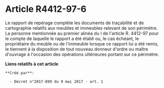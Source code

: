 # Article R4412-97-6

Le rapport de repérage complète les documents de traçabilité et de cartographie relatifs aux meubles et immeubles relevant de
son périmètre. La personne mentionnée au premier alinéa du I de l'article R. 4412-97 pour le compte de laquelle le rapport a
été établi ou, le cas échéant, le propriétaire du meuble ou de l'immeuble lorsque ce rapport lui a été remis, le tiennent à
la disposition de tout nouveau donneur d'ordre ou maître d'ouvrage à l'occasion des opérations ultérieures portant sur ce
périmètre.

**Liens relatifs à cet article**

	**Créé par**:

	  - Décret n°2017-899 du 9 mai 2017 - art. 1
